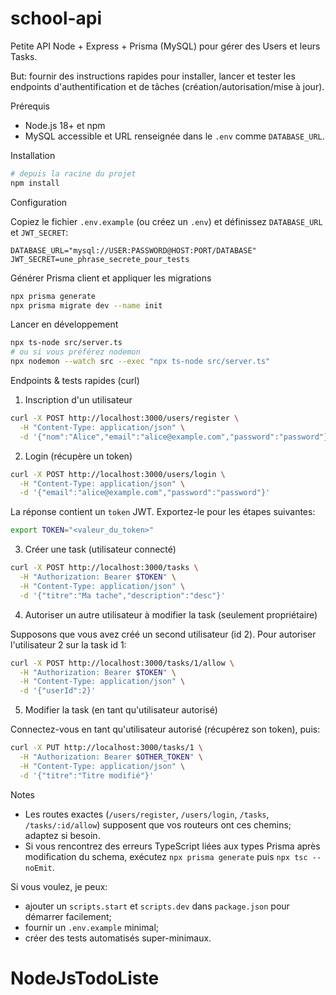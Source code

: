 # school-api

Petite API Node + Express + Prisma (MySQL) pour gérer des Users et leurs Tasks.

But: fournir des instructions rapides pour installer, lancer et tester les endpoints d'authentification et de tâches (création/autorisation/mise à jour).

Prérequis
- Node.js 18+ et npm
- MySQL accessible et URL renseignée dans le `.env` comme `DATABASE_URL`.

Installation

```bash
# depuis la racine du projet
npm install
```

Configuration

Copiez le fichier `.env.example` (ou créez un `.env`) et définissez `DATABASE_URL` et `JWT_SECRET`:

```env
DATABASE_URL="mysql://USER:PASSWORD@HOST:PORT/DATABASE"
JWT_SECRET=une_phrase_secrete_pour_tests
```

Générer Prisma client et appliquer les migrations

```bash
npx prisma generate
npx prisma migrate dev --name init
```

Lancer en développement

```bash
npx ts-node src/server.ts
# ou si vous préférez nodemon
npx nodemon --watch src --exec "npx ts-node src/server.ts"
```

Endpoints & tests rapides (curl)

1) Inscription d'un utilisateur

```bash
curl -X POST http://localhost:3000/users/register \
  -H "Content-Type: application/json" \
  -d '{"nom":"Alice","email":"alice@example.com","password":"password"}'
```

2) Login (récupère un token)

```bash
curl -X POST http://localhost:3000/users/login \
  -H "Content-Type: application/json" \
  -d '{"email":"alice@example.com","password":"password"}'
```

La réponse contient un `token` JWT. Exportez-le pour les étapes suivantes:

```bash
export TOKEN="<valeur_du_token>"
```

3) Créer une task (utilisateur connecté)

```bash
curl -X POST http://localhost:3000/tasks \
  -H "Authorization: Bearer $TOKEN" \
  -H "Content-Type: application/json" \
  -d '{"titre":"Ma tache","description":"desc"}'
```

4) Autoriser un autre utilisateur à modifier la task (seulement propriétaire)

Supposons que vous avez créé un second utilisateur (id 2). Pour autoriser l'utilisateur 2 sur la task id 1:

```bash
curl -X POST http://localhost:3000/tasks/1/allow \
  -H "Authorization: Bearer $TOKEN" \
  -H "Content-Type: application/json" \
  -d '{"userId":2}'
```

5) Modifier la task (en tant qu'utilisateur autorisé)

Connectez-vous en tant qu'utilisateur autorisé (récupérez son token), puis:

```bash
curl -X PUT http://localhost:3000/tasks/1 \
  -H "Authorization: Bearer $OTHER_TOKEN" \
  -H "Content-Type: application/json" \
  -d '{"titre":"Titre modifié"}'
```

Notes
- Les routes exactes (`/users/register`, `/users/login`, `/tasks`, `/tasks/:id/allow`) supposent que vos routeurs ont ces chemins; adaptez si besoin.
- Si vous rencontrez des erreurs TypeScript liées aux types Prisma après modification du schema, exécutez `npx prisma generate` puis `npx tsc --noEmit`.

Si vous voulez, je peux:
- ajouter un `scripts.start` et `scripts.dev` dans `package.json` pour démarrer facilement;
- fournir un `.env.example` minimal;
- créer des tests automatisés super-minimaux.
# NodeJsTodoListe
